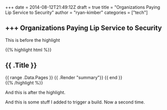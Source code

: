 +++
date = 2014-08-12T21:49:12Z
draft = true
title = "Organizations Paying Lip Service to Security"
author = "ryan-kimber"
categories = ["tech"]

+++
Organizations Paying Lip Service to Security
--------------------------------------

This is before the highlight

{{% highlight html %}}
<section id="main">
  <div>
   <h1 id="title">{{ .Title }}</h1>
    {{ range .Data.Pages }}
        {{ .Render "summary"}}
    {{ end }}
  </div>
</section>
{{% /highlight %}}

And this is after the highlight.

And this is some stuff I added to trigger a build. Now a second time.

